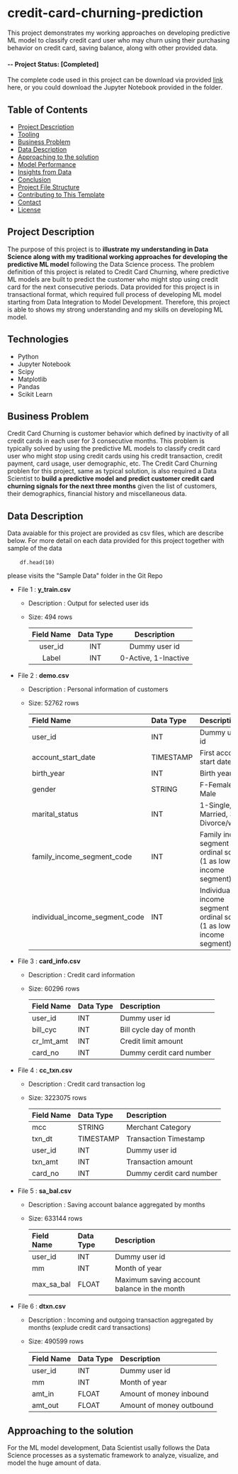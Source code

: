 # credit-card-churning-prediction
This project demonstrates my working approaches on developing predictive ML model to classify credit card user who may churn using their purchasing behavior on credit card, saving balance, along with other provided data.

#### -- Project Status: [Completed]

The complete code used in this project can be download via provided <a id="raw-url" href="https://raw.githubusercontent.com/KunutBoon/credit-card-churning-prediction/main/Jupyter%20Notebook/Credit%20Card%20Churning%20Prediction.ipynb">link</a> here, or you could download the Jupyter Notebook provided in the folder.

## Table of Contents
- [Project Description](#1)
- [Tooling](#2)
- [Business Problem](#3)
- [Data Description](#4)
- [Approaching to the solution](#5)
- [Model Performance](#6)
- [Insights from Data](#7)
- [Conclusion](#8)
- [Project File Structure](#9)
- [Contributing to This Template](#10)
- [Contact](#11)
- [License](#12)

<a name='1'></a>
## Project Description
The purpose of this project is to **illustrate my understanding in Data Science along with my traditional working approaches for developing the predictive ML model** following the Data Science process. The problem definition of this project is related to Credit Card Churning, where predictive ML models are built to predict the customer who might stop using credit card for the next consecutive periods. Data provided for this project is in transactional format, which required full process of developing ML model starting from Data Integration to Model Development. Therefore, this project is able to shows my strong understanding and my skills on developing ML model.

<a name='2'></a>
## Technologies
- Python
- Jupyter Notebook
- Scipy
- Matplotlib
- Pandas
- Scikit Learn 

<a name='3'></a>
## Business Problem
Credit Card Churning is customer behavior which defined by inactivity of all credit cards in each user for 3 consecutive months. This problem is typically solved by using the predictive ML models to classify credit card user who might stop using credit cards using his credit transaction, credit payment, card usage, user demographic, etc. The Credit Card Churning problen for this project, same as typical solution, is also required a Data Scientist to **build a predictive model and predict customer credit card churning signals for the next three months** given the list of customers, their demographics, financial history and miscellaneous data.

<a name='4'></a>
## Data Description
Data avaiable for this project are provided as csv files, which are describe below. For more detail on each data provided for this project together with sample of the data 

&emsp;&emsp;`df.head(10)`

please visits the "Sample Data" folder in the Git Repo

* File 1 : **y_train.csv**
  * Description : Output for selected user ids
  * Size: 494 rows

    | Field Name |  Data Type |      Description     |
    |:----------:|:----------:|:--------------------:|
    |  user_id   |     INT    |      Dummy user id   |
    |   Label    |     INT    | 0-Active, 1-Inactive |

* File 2 : **demo.csv**
  * Description : Personal information of customers
  * Size: 52762 rows

    |             Field Name           |  Data Type |                             Description                                  |
    |:---------------------------------|:-----------|:-------------------------------------------------------------------------|
    |               user_id            |     INT    |                               Dummy user id                              |
    |         account_start_date       | TIMESTAMP  |                          First account start date                        |
    |              birth_year          |     INT    |                                 Birth year                               |
    |                gender            |   STRING   |                             F-Female, M-Male                             |
    |            marital_status        |     INT    |                   1-Single, 2-Married, 3-Divorce/widow                   |
    |     family_income_segment_code   |     INT    |    Family income segment in ordinal scale (1 as lowest income segment)   |
    |  individual_income_segment_code  |     INT    |  Individual income segment in ordinal scale (1 as lowest income segment) |

* File 3 : **card_info.csv**
  * Description : Credit card information
  * Size: 60296 rows

    | Field Name |  Data Type |         Description      |
    |:-----------|:-----------|:-------------------------|
    |  user_id   |     INT    |      Dummy user id       |
    |  bill_cyc  |     INT    | Bill cycle day of month  |
    | cr_lmt_amt |     INT    | Credit limit amount      |
    |   card_no  |     INT    | Dummy cerdit card number |

* File 4 : **cc_txn.csv**
  * Description : Credit card transaction log
  * Size: 3223075 rows

    | Field Name |  Data Type |         Description      |
    |:-----------|:-----------|:-------------------------|
    |  mcc       |   STRING   |    Merchant Category     |
    | txn_dt     |  TIMESTAMP | Transaction Timestamp    |
    | user_id    |     INT    | Dummy user id            |
    |  txn_amt   |     INT    | Transaction amount       |
    |  card_no   |     INT    | Dummy cerdit card number |

* File 5 : **sa_bal.csv**
  * Description : Saving account balance aggregated by months
  * Size: 633144 rows

    | Field Name |  Data Type |          Description                         |
    |:-----------|:-----------|:---------------------------------------------|
    |  user_id   |   INT      |    Dummy user id                             |
    |  mm        |  INT       |   Month of year                              |
    | max_sa_bal |   FLOAT    | Maximum saving account balance in the month  |

* File 6 : **dtxn.csv**
  * Description : Incoming and outgoing transaction aggregated by months (explude credit card transactions)
  * Size: 490599 rows

    | Field Name |  Data Type |          Description                         |
    |:-----------|:-----------|:---------------------------------------------|
    |  user_id   |   INT      |    Dummy user id                             |
    |  mm        |  INT       |   Month of year                              |
    |  amt_in    |   FLOAT    |   Amount of money inbound                    |
    |  amt_out   |   FLOAT    |   Amount of money outbound                   |

<a name='5'></a>
## Approaching to the solution
For the ML model development, Data Scientist usally follows the Data Science processes as a systematic framework to analyze, visualize, and model the huge amount of data.
